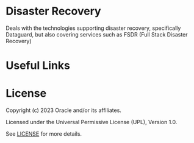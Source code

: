 # Disaster Recovery
Deals with the technologies supporting disaster recovery, specifically Dataguard, but also covering services such as FSDR (Full Stack Disaster Recovery)

# Useful Links

 

# License

Copyright (c) 2023 Oracle and/or its affiliates.

Licensed under the Universal Permissive License (UPL), Version 1.0.

See [LICENSE](https://github.com/oracle-devrel/technology-engineering/blob/folder-structure/LICENSE) for more details.
